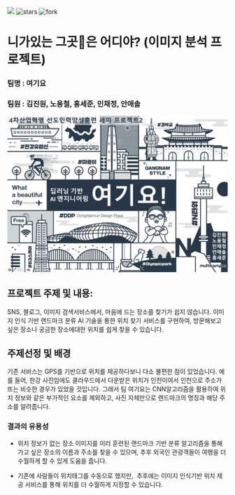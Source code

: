 ![](https://img.shields.io/github/license/chloecmin/Landmark_finder_using_CNN) ![stars](https://img.shields.io/github/stars/jw0831/Landmark_finder_using_CNN) ![fork](https://img.shields.io/github/forks/jw0831/Landmark_finder_using_CNN)

#  니가있는 그곳🏰은 어디야? (이미지 분석 프로젝트)

### 팀명 : 여기요

### 팀원 : **김진원**, 노용철, 홍세준, 민채정, 안애솔

<img src="README.assets/main.png" alt="여기요" style="zoom:50%;" />

## 프로젝트 주제 및 내용:

SNS, 블로그, 이미지 검색서비스에서, 마음에 드는 장소를 찾기가 쉽지 않습니다. 이미지 인식 기반 랜드마크 분류 AI 기술을 통한 위치 찾기 서비스를 구현하여, 방문해보고 싶은 장소나 궁금한 장소에대한 위치를 쉽게 찾을 수 있습니다.

## 주제선정 및 배경

기존 서비스는 GPS를 기반으로 위치를 제공하다보니 다소 불편한 점이 있었습니다. 예를 들어, 한강 사진임에도 클라우드에서 다운받은 위치가 인천이여서 인천으로 주소가 뜨는 비슷한 경우가 있었을 것입니다. 그래서 팀 여기요는 CNN알고리즘을 활용하여 위치 정보와 같은 부가적인 요소를 제외하고, 사진 자체만으로 랜드마크의 명칭과 해당 주소를 알려줍니다.

### 결과의 유용성

- 위치 정보가 없는 장소 이미지를 미리 훈련된 랜드마크 기반 분류 알고리즘을 통해 가고 싶은 장소의 이름과 주소를 찾을 수 있으며, 추후 외국인 관광객들이 여행을 더 수월하게 할 수 있게 도움을 줍니다.

- 기존에 사람들이 위치태그를 수동으로 했지만,  추후에는 이미지 인식기반 위치 제공 서비스를 통해 위치를 더 수월하게 지정할 수 있습니다.

